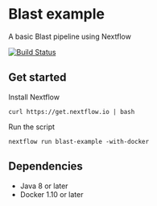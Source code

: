 # Blast example 

A basic Blast pipeline using Nextflow 

[![Build Status](https://travis-ci.org/nextflow-io/blast-example.svg?branch=master)](https://travis-ci.org/nextflow-io/blast-example)

## Get started 

Install Nextflow 

    curl https://get.nextflow.io | bash 

Run the script 

    nextflow run blast-example -with-docker

## Dependencies 

* Java 8 or later 
* Docker 1.10 or later 
